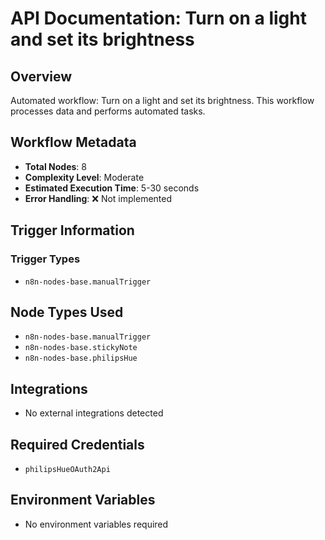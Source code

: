 # API Documentation: Turn on a light and set its brightness

## Overview
Automated workflow: Turn on a light and set its brightness. This workflow processes data and performs automated tasks.

## Workflow Metadata
- **Total Nodes**: 8
- **Complexity Level**: Moderate
- **Estimated Execution Time**: 5-30 seconds
- **Error Handling**: ❌ Not implemented

## Trigger Information
### Trigger Types
- `n8n-nodes-base.manualTrigger`

## Node Types Used
- `n8n-nodes-base.manualTrigger`
- `n8n-nodes-base.stickyNote`
- `n8n-nodes-base.philipsHue`

## Integrations
- No external integrations detected

## Required Credentials
- `philipsHueOAuth2Api`

## Environment Variables
- No environment variables required
